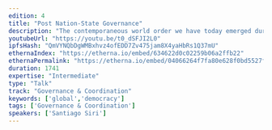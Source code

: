 ```yaml
---
edition: 4
title: "Post Nation-State Governance"
description: "The contemporaneous world order we have today emerged during the Westphalia Treaties of the 17th century after 30 years of war in Europe following a clear set of principles: frontiers, non-domestic intervention and power alliances that keep the peace through a Nash equilibrium. As the internet and blockchains become a dominant economic force able to break the limits imposed by Nation-States (ie: \"Facebook and the Russians\"), the quest to seek a new equilibrium of power has begun. Democracy Earth researches smart contracts able to deliver an alternative to traditional democracy using the Ethereum network addressing key issues of voting systems including coercion and bribe resistance."
youtubeUrl: "https://youtu.be/t0_dSFJI2L0"
ipfsHash: "QmVYNQbDgWMBxhvz4ofEDD7Zv475jam8X4yaHbRs1Q37mU"
ethernaIndex: "https://etherna.io/embed/634622d0c02259b06a2ffb22"
ethernaPermalink: "https://etherna.io/embed/04066264f7fa80e628f0bd5527fd1830d9002a39e89a196f3c1878039b14465c"
duration: 1741
expertise: "Intermediate"
type: "Talk"
track: "Governance & Coordination"
keywords: ['global','democracy']
tags: ['Governance & Coordination']
speakers: ['Santiago Siri']
---
```

